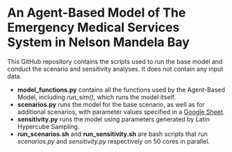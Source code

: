 # An Agent-Based Model of The Emergency Medical Services System in Nelson Mandela Bay
This GitHub repository contains the scripts used to run the base model and conduct the scenario and sensitivity analyses. It does not contain any input data.

- **model_functions.py** contains all the functions used by the Agent-Based Model, including *run_sim()*, which runs the model itself.
- **scenarios.py** runs the model for the base scenario, as well as for additional scenarios, with parameter values specified in a [Google Sheet](https://docs.google.com/spreadsheets/d/1Urk8KPvZEouzupBZm7YBi60_bBvgJy3O5jjzCZfnMZE/edit?usp=sharing).
- **sensitivity.py** runs the model using parameters generated by Latin Hypercube Sampling.
- **run_scenarios.sh** and **run_sensitivity.sh** are bash scripts that run *scenarios.py* and *sensitivity.py* respectively on 50 cores in parallel.
   
